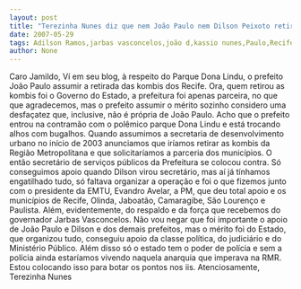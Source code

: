 ```yaml
---
layout: post
title: "Terezinha Nunes diz que nem João Paulo nem Dilson Peixoto retiraram kombis do Recife: Foi Jarbas"
date: 2007-05-29
tags: Adilson Ramos,jarbas vasconcelos,joão d,kassio nunes,Paulo,Recife
author: None
---
```

Caro Jamildo,
V&iacute; em seu blog, &agrave; respeito do Parque Dona Lindu, o prefeito Jo&atilde;o Paulo assumir a retirada das kombis dos Recife. 
Ora, quem retirou as kombis foi o Governo do Estado, a prefeitura foi apenas parceira, no que que agradecemos, mas o prefeito assumir o m&eacute;rito sozinho considero uma desfa&ccedil;atez que, inclusive, n&atilde;o &eacute; pr&oacute;pria de Jo&atilde;o Paulo. 
Acho que o prefeito entrou na contram&atilde;o com o pol&ecirc;mico parque Dona Lindu e est&aacute; trocando alhos com bugalhos.
Quando assumimos a secretaria de desenvolvimento urbano no in&iacute;cio de 2003 anunciamos que ir&iacute;amos retirar as kombis da Regi&atilde;o Metropolitana e que solicitar&iacute;amos a parceria dos munic&iacute;pios. O ent&atilde;o secret&aacute;rio de servi&ccedil;os p&uacute;blicos da Prefeitura se colocou contra. 
S&oacute; conseguimos apoio quando Dilson virou secret&aacute;rio, mas a&iacute; j&aacute; t&iacute;nhamos engatilhado tudo, s&oacute; faltava organizar a opera&ccedil;&atilde;o e foi o que fizemos junto com o presidente da EMTU, Evandro Avelar, a PM, que deu total apoio e os munic&iacute;pios de Recife, Olinda, Jaboat&atilde;o, Camaragibe, S&atilde;o Louren&ccedil;o e Paulista. 
Al&eacute;m, evidentemente, do respaldo e da for&ccedil;a que recebemos do governador Jarbas Vasconcelos. 
N&atilde;o vou negar que foi importante o apoio de Jo&atilde;o Paulo e Dilson e dos demais prefeitos, mas o m&eacute;rito foi do Estado, que organizou tudo, conseguiu apoio da classe pol&iacute;tica, do judici&aacute;rio e do Minist&eacute;rio P&uacute;blico. 
Al&eacute;m disso s&oacute; o estado tem o poder de pol&iacute;cia e sem a pol&iacute;cia ainda estar&iacute;amos vivendo naquela anarquia que imperava na RMR. Estou colocando isso para botar os pontos nos iis.
Atenciosamente, Terezinha Nunes 